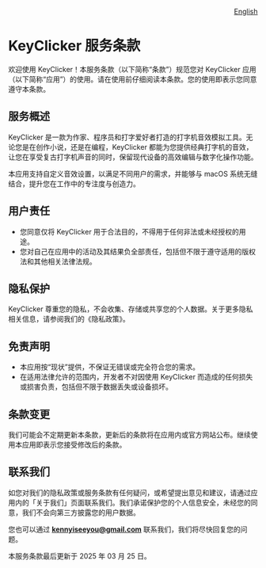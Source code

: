 <p align="right">
  <a href="./terms-of-service.md">English</a>
</p>
<!--rehype:style=float: right; bottom: -36px; position: relative;-->

KeyClicker 服务条款
===

欢迎使用 KeyClicker！本服务条款（以下简称“条款”）规范您对 KeyClicker 应用（以下简称“应用”）的使用。请在使用前仔细阅读本条款。您的使用即表示您同意遵守本条款。

## 服务概述

KeyClicker 是一款为作家、程序员和打字爱好者打造的打字机音效模拟工具。无论您是在创作小说，还是在编程，KeyClicker 都能为您提供经典打字机的音效，让您在享受复古打字机声音的同时，保留现代设备的高效编辑与数字化操作功能。

本应用支持自定义音效设置，以满足不同用户的需求，并能够与 macOS 系统无缝结合，提升您在工作中的专注度与创造力。

## 用户责任

- 您同意仅将 KeyClicker 用于合法目的，不得用于任何非法或未经授权的用途。
- 您对自己在应用中的活动及其结果负全部责任，包括但不限于遵守适用的版权法和其他相关法律法规。

## 隐私保护

KeyClicker 尊重您的隐私，不会收集、存储或共享您的个人数据。关于更多隐私相关信息，请参阅我们的《隐私政策》。

## 免责声明

- 本应用按“现状”提供，不保证无错误或完全符合您的需求。
- 在适用法律允许的范围内，开发者不对因使用 KeyClicker 而造成的任何损失或损害负责，包括但不限于数据丢失或设备损坏。

## 条款变更

我们可能会不定期更新本条款，更新后的条款将在应用内或官方网站公布。继续使用本应用即表示您接受修改后的条款。

## 联系我们

如您对我们的隐私政策或服务条款有任何疑问，或希望提出意见和建议，请通过应用内的「关于我们」页面联系我们。我们承诺保护您的个人信息安全，未经您的同意，我们不会向第三方披露您的用户数据。

您也可以通过 **kennyiseeyou@gmail.com** 联系我们，我们将尽快回复您的问题。

本服务条款最后更新于 2025 年 03 月 25 日。